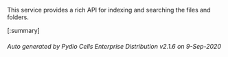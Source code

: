 






This service provides a rich API for indexing and searching the files and folders.

[:summary]

###### Auto generated by Pydio Cells Enterprise Distribution v2.1.6 on 9-Sep-2020
